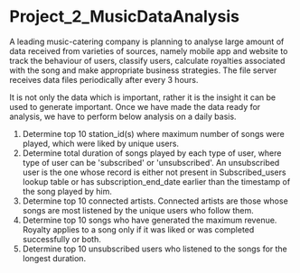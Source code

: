 # Project_2_MusicDataAnalysis

A leading music-catering company is planning to analyse large amount of data received from
varieties of sources, namely mobile app and website to track the behaviour of users, classify users,
calculate royalties associated with the song and make appropriate business strategies. The file server
receives data files periodically after every 3 hours.

It is not only the data which is important, rather it is the insight it can be used to generate
important. Once we have made the data ready for analysis, we have to perform below analysis on a
daily basis.
1. Determine top 10 station_id(s) where maximum number of songs were played, which were
liked by unique users.
2. Determine total duration of songs played by each type of user, where type of user can be
'subscribed' or 'unsubscribed'. An unsubscribed user is the one whose record is either not
present in Subscribed_users lookup table or has subscription_end_date earlier than the
timestamp of the song played by him.
3. Determine top 10 connected artists. Connected artists are those whose songs are most
listened by the unique users who follow them.
4. Determine top 10 songs who have generated the maximum revenue. Royalty applies to a
song only if it was liked or was completed successfully or both.
5. Determine top 10 unsubscribed users who listened to the songs for the longest duration.
